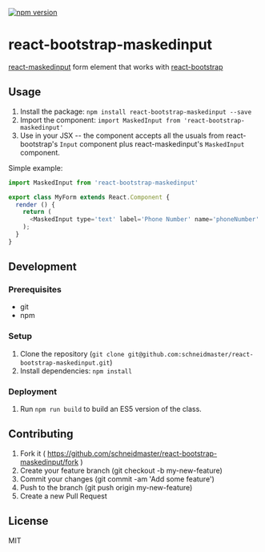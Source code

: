 [![npm version](https://badge.fury.io/js/react-bootstrap-maskedinput.svg)](https://badge.fury.io/js/react-bootstrap-maskedinput)

# react-bootstrap-maskedinput

[react-maskedinput](https://github.com/insin/react-maskedinput) form element that works with [react-bootstrap](https://github.com/react-bootstrap/react-bootstrap)

## Usage

1. Install the package: `npm install react-bootstrap-maskedinput --save`
2. Import the component: `import MaskedInput from 'react-bootstrap-maskedinput'`
3. Use in your JSX -- the component accepts all the usuals from react-bootstrap's `Input` component plus react-maskedinput's `MaskedInput` component.

Simple example:

```javascript
import MaskedInput from 'react-bootstrap-maskedinput'

export class MyForm extends React.Component {
  render () {
    return (
      <MaskedInput type='text' label='Phone Number' name='phoneNumber' mask='111-111-1111' />
    );
  }
}
```

## Development

### Prerequisites

* git
* npm

### Setup

1. Clone the repository (`git clone git@github.com:schneidmaster/react-bootstrap-maskedinput.git`)
2. Install dependencies: `npm install`

### Deployment

1. Run `npm run build` to build an ES5 version of the class.

## Contributing

1. Fork it ( https://github.com/schneidmaster/react-bootstrap-maskedinput/fork )
2. Create your feature branch (git checkout -b my-new-feature)
3. Commit your changes (git commit -am 'Add some feature')
4. Push to the branch (git push origin my-new-feature)
5. Create a new Pull Request

## License

MIT
